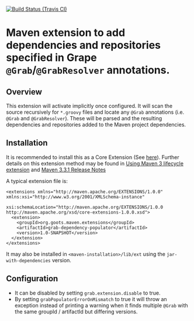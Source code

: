 [![Build Status (Travis CI)](https://travis-ci.org/rnc/grab-dependency-populator.svg?branch=master)](https://travis-ci.org/rnc/grab-dependency-populator.svg?branch=master)


# Maven extension to add dependencies and repositories specified in Grape `@Grab`/`@GrabResolver` annotations.

## Overview

This extension will activate implicitly once configured. It will scan the source
recursively for `*.groovy` files and locate any `@Grab` annotations (i.e. `@Grab` and `@GrabResolver`). These will be parsed and the
resulting dependencies and repositories added to the Maven project dependencies.

## Installation

It is recommended to install this as a Core Extension (See
[here](https://maven.apache.org/ref/3.6.2/maven-embedder/core-extensions.html)).
Further details on this extension method may be found in
[Using Maven 3 lifecycle extension](https://maven.apache.org/examples/maven-3-lifecycle-extensions.html)
and
[Maven 3.3.1 Release Notes](https://maven.apache.org/docs/3.3.1/release-notes.html)

A typical extension file is:

<pre><code>&lt;extensions xmlns=&quot;http://maven.apache.org/EXTENSIONS/1.0.0&quot; xmlns:xsi=&quot;http://www.w3.org/2001/XMLSchema-instance&quot;
            xsi:schemaLocation=&quot;http://maven.apache.org/EXTENSIONS/1.0.0 http://maven.apache.org/xsd/core-extensions-1.0.0.xsd&quot;&gt;
  &lt;extension&gt;
    &lt;groupId&gt;org.goots.maven.extensions&lt;/groupId&gt;
    &lt;artifactId&gt;grab-dependency-populator&lt;/artifactId&gt;
    &lt;version&gt;1.0-SNAPSHOT&lt;/version&gt;
  &lt;/extension&gt;
&lt;/extensions&gt;
</code></pre>

It may also be installed in `<maven-installation>/lib/ext` using the `jar-with-dependencies` version.

## Configuration

* It can be disabled by setting `grab.extension.disable` to true.
* By setting `grabPopulatorErrorOnMismatch` to true it will throw an exception instead of printing a warning when it finds multiple `@Grab` with the same groupId / artifactId but differing versions.
